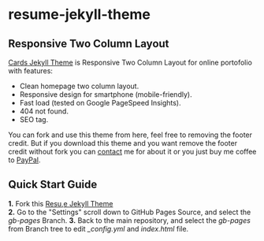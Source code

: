 # resume-jekyll-theme
## Responsive Two Column Layout

<a href="https://mohamadrido.github.io/resume-jekyll-theme">Cards Jekyll Theme</a> is Responsive Two Column Layout for online portofolio with features:

   - Clean homepage two column layout.
   - Responsive design for smartphone (mobile-friendly).
   - Fast load (tested on Google PageSpeed Insights).
   - 404 not found.
   - SEO tag.

You can fork and use this theme from here, feel free to removing the footer credit. But if you download this theme and you want remove the footer credit without fork you can <a href="https://mohamadrido.com/contact">contact</a> me for about it or you just buy me coffee to <a href="https://paypal.me/mohamadrido">PayPal</a>.

## Quick Start Guide

   <b>1.</b> Fork this <a href="https://mohamadrido.github.io/resume-jekyll-theme">Resu,e Jekyll Theme</a><br/>
   <b>2.</b> Go to the "Settings" scroll down to GitHub Pages Source, and select the <i>gb-pages</i> Branch.
   <b>3.</b> Back to the main repository, and select the <i>gb-pages</i> from Branch tree to edit <i>_config.yml</i> and <i>index.html</i> file.
